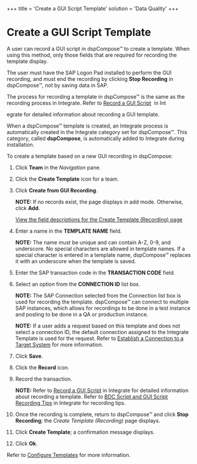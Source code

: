 +++
title = 'Create a GUI Script Template'
solution = 'Data Quality'
+++

# Create a GUI Script Template

A user can record a GUI script in dspCompose™ to create a template. When
using this method, only those fields that are required for recording the
template display.

The user must have the SAP Logon Pad installed to perform the GUI
recording, and must end the recording by clicking **Stop Recording** in
dspCompose™, not by saving data in SAP.

The process for recording a template in dspCompose™ is the same as the
recording process in Integrate. Refer to [Record a GUI
Script](../../../Platform/Integrate/Use_Cases/Record_a_GUI_Script.htm)
 in Int

egrate for detailed information about recording a GUI template.

When a dspCompose™ template is created, an Integrate process is
automatically created in the Integrate category set for dspCompose™.
This category, called **dspCompose**, is automatically added to
Integrate during installation.

To create a template based on a new GUI recording in dspCompose:

1.  Click **Team** in the *Navigation* pane.

2.  Click the **Create Template** icon for a team.

3.  Click **Create from GUI Recording**.
    
    **NOTE:** If no records exist, the page displays in add mode.
    Otherwise, click **Add**.
    
    [View the field descriptions for the Create Template (Recording)
    page](Create_Template_Recording.htm)

4.  Enter a name in the **TEMPLATE NAME** field.
    
    **NOTE:** The name must be unique and can contain A-Z, 0-9, and
    underscore. No special characters are allowed in template names. If
    a special character is entered in a template name, dspCompose™
    replaces it with an underscore when the template is saved.

5.  Enter the SAP transaction code in the **TRANSACTION CODE** field.

6.  Select an option from the **CONNECTION ID** list box.
    
    **NOTE:** The SAP Connection selected from the Connection list box
    is used for recording the template. dspCompose™ can connect to
    multiple SAP instances, which allows for recordings to be done in a
    test instance and posting to be done in a QA or production instance.
    
    **NOTE:** If a user adds a request based on this template and does
    not select a connection ID, the default connection assigned to the
    Integrate Template is used for the request. Refer to [Establish a
    Connection to a Target
    System](../../../Platform/Common/Use_Cases/Establish_a_Connection_to_a_target_system_Overview.htm)
    for more information.

7.  Click **Save**.

8.  Click the **Record** icon.

9.  Record the transaction.
    
    **NOTE:** Refer to [Record a GUI
    Script](../../../Platform/Integrate/Use_Cases/Record_a_GUI_Script.htm)
    in Integrate for detailed information about recording a template.
    Refer to [BDC Script and GUI Script Recording
    Tips](../../../Platform/Integrate/Use_Cases/BDCScriptGUIScriptRecTips.htm)
    in Integrate for recording tips.

10. Once the recording is complete, return to dspCompose™ and click
    **Stop Recording**; the *Create Template (Recording)* page displays.

11. Click **Create Template**; a confirmation message displays.

12. Click **Ok**.

Refer to [Configure Templates](Configure_Templates.htm) for more
information.

